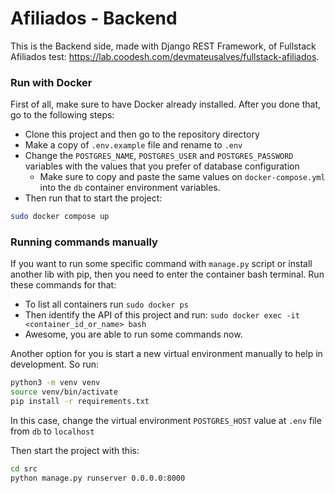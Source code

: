 # Afiliados - Backend

This is the Backend side, made with Django REST Framework, of Fullstack Afiliados test: https://lab.coodesh.com/devmateusalves/fullstack-afiliados.

### Run with Docker
 
First of all, make sure to have Docker already installed. After you done that, go to the following steps:

- Clone this project and then go to the repository directory
- Make a copy of `.env.example` file and rename to `.env`
- Change the `POSTGRES_NAME`, `POSTGRES_USER` and `POSTGRES_PASSWORD` variables with the values that you prefer of database configuration
  - Make sure to copy and paste the same values on `docker-compose.yml` into the `db` container environment variables.
- Then run that to start the project:
```sh
sudo docker compose up
```

### Running commands manually

If you want to run some specific command with `manage.py` script or install another lib with pip, then you need to enter the container bash terminal. Run these commands for that:

- To list all containers run `sudo docker ps`
- Then identify the API of this project and run:  `sudo docker exec -it <container_id_or_name> bash`
- Awesome, you are able to run some commands now.

Another option for you is start a new virtual environment manually to help in development. So run:

```sh
python3 -m venv venv
source venv/bin/activate
pip install -r requirements.txt
```
In this case, change the virtual environment `POSTGRES_HOST` value at `.env` file from `db` to `localhost`

Then start the project with this:
```sh
cd src
python manage.py runserver 0.0.0.0:8000
```
